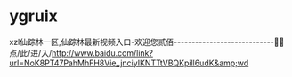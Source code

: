 # ygruix
xzl仙踪林一区,仙踪林最新视频入口-欢迎您贰佰----------------------------🧥🧥点/此/进/入/http://www.baidu.com/link?url=NoK8PT47PahMhFH8Vie_jnciyIKNTTtVBQKpill6udK&amp;wd
